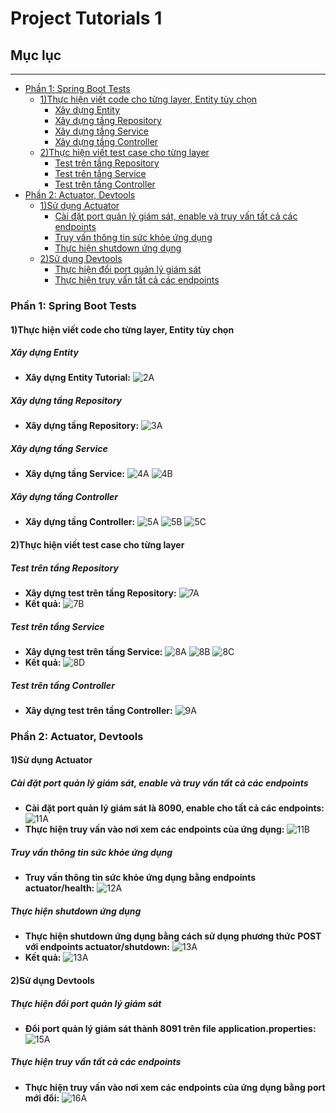# Project Tutorials 1

## Mục lục
***
- [Phần 1: Spring Boot Tests](#phan-1)
  - [1)Thực hiện viết code cho từng layer, Entity tùy chọn](#1)
    - [Xây dựng Entity](#2)
    - [Xây dựng tầng Repository](#3)
    - [Xây dựng tầng Service](#4)
    - [Xây dựng tầng Controller](#5)
  - [2)Thực hiện viết test case cho từng layer ](#6)
    - [Test trên tầng Repository](#7)
    - [Test trên tầng Service](#8)
    - [Test trên tầng Controller](#9)
- [Phần 2: Actuator, Devtools](#phan-2)
  - [1)Sử dụng Actuator](#10)
    - [Cài đặt port quản lý giám sát, enable và truy vấn tất cả các endpoints](#11)
    - [Truy vấn thông tin sức khỏe ứng dụng](#12)
    - [Thực hiện shutdown ứng dụng](#13)
  - [2)Sử dụng Devtools](#14)
    - [Thực hiện đổi port quản lý giám sát](#15)
    - [Thực hiện truy vấn tất cả các endpoints](#16)

### Phần 1: Spring Boot Tests

#### 1)Thực hiện viết code cho từng layer, Entity tùy chọn

##### Xây dựng Entity
* **Xây dựng Entity Tutorial:**
![2A](https://github.com/Bachos0605/Project22_2/blob/main/Project_Tutorials/src/main/resources/Static/I.1.1.png)

##### Xây dựng tầng Repository
* **Xây dựng tầng Repository:**
![3A](https://github.com/Bachos0605/Project22_2/blob/main/Project_Tutorials/src/main/resources/Static/I.1.2.png)

##### Xây dựng tầng Service
* **Xây dựng tầng Service:**
![4A](https://github.com/Bachos0605/Project22_2/blob/main/Project_Tutorials/src/main/resources/Static/I.1.3.png)
![4B](https://github.com/Bachos0605/Project22_2/blob/main/Project_Tutorials/src/main/resources/Static/I.1.4.png)

##### Xây dựng tầng Controller
* **Xây dựng tầng Controller:**
![5A](https://github.com/Bachos0605/Project22_2/blob/main/Project_Tutorials/src/main/resources/Static/I.1.5.png)
![5B](https://github.com/Bachos0605/Project22_2/blob/main/Project_Tutorials/src/main/resources/Static/I.1.6.png)
![5C](https://github.com/Bachos0605/Project22_2/blob/main/Project_Tutorials/src/main/resources/Static/I.1.7.png)

#### 2)Thực hiện viết test case cho từng layer 

##### Test trên tầng Repository
* **Xây dựng test trên tầng Repository:**
![7A](https://github.com/Bachos0605/Project22_2/blob/main/Project_Tutorials/src/main/resources/Static/I.2.1.png)
* **Kết quả:**
![7B](https://github.com/Bachos0605/Project22_2/blob/main/Project_Tutorials/src/main/resources/Static/I.2.2.png)

##### Test trên tầng Service
* **Xây dựng test trên tầng Service:**
![8A](https://github.com/Bachos0605/Project22_2/blob/main/Project_Tutorials/src/main/resources/Static/I.2.3.png)
![8B](https://github.com/Bachos0605/Project22_2/blob/main/Project_Tutorials/src/main/resources/Static/I.2.4.png)
![8C](https://github.com/Bachos0605/Project22_2/blob/main/Project_Tutorials/src/main/resources/Static/I.2.5.png)
* **Kết quả:**
![8D](https://github.com/Bachos0605/Project22_2/blob/main/Project_Tutorials/src/main/resources/Static/I.2.6.png)

##### Test trên tầng Controller
* **Xây dựng test trên tầng Controller:**
![9A](https://github.com/Bachos0605/Project22_2/blob/main/Project_Tutorials/src/main/resources/Static/I.2.7.png)

### Phần 2: Actuator, Devtools

#### 1)Sử dụng Actuator

##### Cài đặt port quản lý giám sát, enable và truy vấn tất cả các endpoints
* **Cài đặt port quản lý giám sát là 8090, enable cho tất cả các endpoints:**
![11A](https://github.com/Bachos0605/Project22_2/blob/main/Project_Tutorials/src/main/resources/Static/II.1.1.png)
* **Thực hiện truy vấn vào nơi xem các endpoints của ứng dụng:**
![11B](https://github.com/Bachos0605/Project22_2/blob/main/Project_Tutorials/src/main/resources/Static/II.1.2.png)

##### Truy vấn thông tin sức khỏe ứng dụng
* **Truy vấn thông tin sức khỏe ứng dụng bằng endpoints actuator/health:**
![12A](https://github.com/Bachos0605/Project22_2/blob/main/Project_Tutorials/src/main/resources/Static/II.1.3.png)

##### Thực hiện shutdown ứng dụng
* **Thực hiện shutdown ứng dụng bằng cách sử dụng phương thức POST với endpoints actuator/shutdown:**
![13A](https://github.com/Bachos0605/Project22_2/blob/main/Project_Tutorials/src/main/resources/Static/II.1.4.png)
* **Kết quả:**
![13A](https://github.com/Bachos0605/Project22_2/blob/main/Project_Tutorials/src/main/resources/Static/II.1.5.png)

#### 2)Sử dụng Devtools

##### Thực hiện đổi port quản lý giám sát
* **Đổi port quản lý giám sát thành 8091 trên file application.properties:**
![15A](https://github.com/Bachos0605/Project22_2/blob/main/Project_Tutorials/src/main/resources/Static/II.2.1.png)

##### Thực hiện truy vấn tất cả các endpoints
* **Thực hiện truy vấn vào nơi xem các endpoints của ứng dụng bằng port mới đổi:**
![16A](https://github.com/Bachos0605/Project22_2/blob/main/Project_Tutorials/src/main/resources/Static/II.2.2.png)


